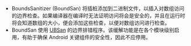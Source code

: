 - BoundsSanitizer (BoundSan) 将插桩添加到二进制文件，以插入对数组访问的边界检查。如果编译器在编译时无法证明访问将会是安全的，并且在运行时将会知道数组的大小，便会添加这些检查，以便对数组访问进行检查。
- BoundSan 使用 [UBSan](https://source.android.google.cn/devices/tech/debug/sanitizers#undefinedbehaviorsanitizer) 的边界排错程序。该缓解功能是在各个模块级别启用，有助于确保 Android 关键组件的安全性，因此不应停用。